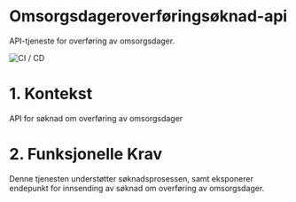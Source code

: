 # Omsorgsdageroverføringsøknad-api
API-tjeneste for overføring av omsorgsdager.

![CI / CD](https://github.com/navikt/omsorgsdageroverforingsoknad-api/workflows/CI%20/%20CD/badge.svg)

# 1. Kontekst
API for søknad om overføring av omsorgsdager

# 2. Funksjonelle Krav
Denne tjenesten understøtter søknadsprosessen, samt eksponerer endepunkt for innsending av søknad om overføring av omsorgsdager.